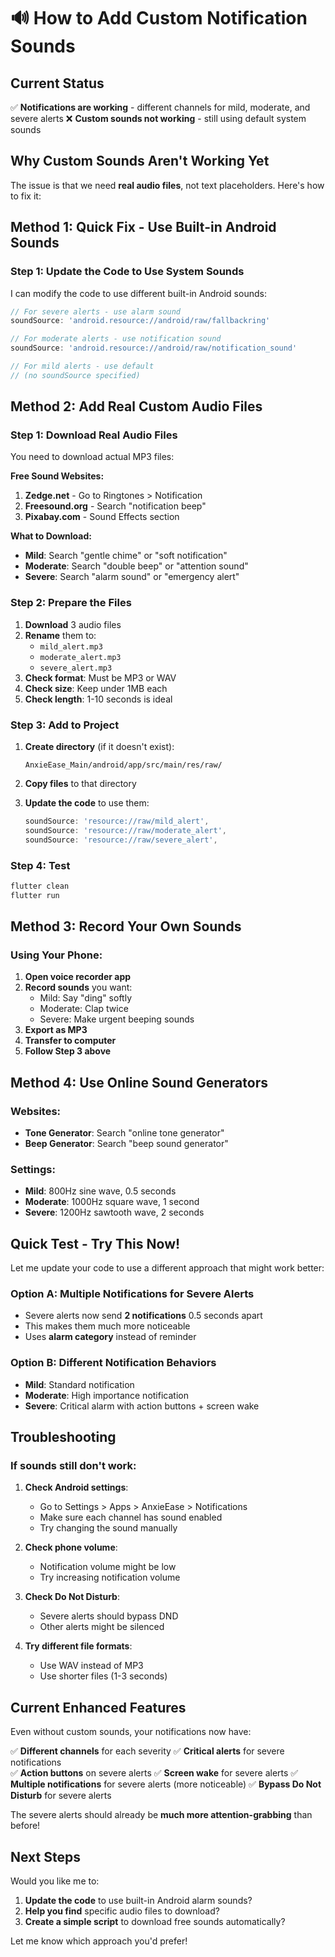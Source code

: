 # 🔊 How to Add Custom Notification Sounds

## Current Status
✅ **Notifications are working** - different channels for mild, moderate, and severe alerts
❌ **Custom sounds not working** - still using default system sounds

## Why Custom Sounds Aren't Working Yet
The issue is that we need **real audio files**, not text placeholders. Here's how to fix it:

## Method 1: Quick Fix - Use Built-in Android Sounds

### Step 1: Update the Code to Use System Sounds
I can modify the code to use different built-in Android sounds:

```dart
// For severe alerts - use alarm sound
soundSource: 'android.resource://android/raw/fallbackring'

// For moderate alerts - use notification sound  
soundSource: 'android.resource://android/raw/notification_sound'

// For mild alerts - use default
// (no soundSource specified)
```

## Method 2: Add Real Custom Audio Files

### Step 1: Download Real Audio Files
You need to download actual MP3 files:

**Free Sound Websites:**
1. **Zedge.net** - Go to Ringtones > Notification
2. **Freesound.org** - Search "notification beep"
3. **Pixabay.com** - Sound Effects section

**What to Download:**
- **Mild**: Search "gentle chime" or "soft notification"
- **Moderate**: Search "double beep" or "attention sound"  
- **Severe**: Search "alarm sound" or "emergency alert"

### Step 2: Prepare the Files
1. **Download** 3 audio files
2. **Rename** them to:
   - `mild_alert.mp3`
   - `moderate_alert.mp3`
   - `severe_alert.mp3`
3. **Check format**: Must be MP3 or WAV
4. **Check size**: Keep under 1MB each
5. **Check length**: 1-10 seconds is ideal

### Step 3: Add to Project
1. **Create directory** (if it doesn't exist):
   ```
   AnxieEase_Main/android/app/src/main/res/raw/
   ```

2. **Copy files** to that directory

3. **Update the code** to use them:
   ```dart
   soundSource: 'resource://raw/mild_alert',
   soundSource: 'resource://raw/moderate_alert', 
   soundSource: 'resource://raw/severe_alert',
   ```

### Step 4: Test
```bash
flutter clean
flutter run
```

## Method 3: Record Your Own Sounds

### Using Your Phone:
1. **Open voice recorder app**
2. **Record sounds** you want:
   - Mild: Say "ding" softly
   - Moderate: Clap twice
   - Severe: Make urgent beeping sounds
3. **Export as MP3**
4. **Transfer to computer**
5. **Follow Step 3 above**

## Method 4: Use Online Sound Generators

### Websites:
- **Tone Generator**: Search "online tone generator"
- **Beep Generator**: Search "beep sound generator"

### Settings:
- **Mild**: 800Hz sine wave, 0.5 seconds
- **Moderate**: 1000Hz square wave, 1 second
- **Severe**: 1200Hz sawtooth wave, 2 seconds

## Quick Test - Try This Now!

Let me update your code to use a different approach that might work better:

### Option A: Multiple Notifications for Severe Alerts
- Severe alerts now send **2 notifications** 0.5 seconds apart
- This makes them much more noticeable
- Uses **alarm category** instead of reminder

### Option B: Different Notification Behaviors
- **Mild**: Standard notification
- **Moderate**: High importance notification  
- **Severe**: Critical alarm with action buttons + screen wake

## Troubleshooting

### If sounds still don't work:
1. **Check Android settings**:
   - Go to Settings > Apps > AnxieEase > Notifications
   - Make sure each channel has sound enabled
   - Try changing the sound manually

2. **Check phone volume**:
   - Notification volume might be low
   - Try increasing notification volume

3. **Check Do Not Disturb**:
   - Severe alerts should bypass DND
   - Other alerts might be silenced

4. **Try different file formats**:
   - Use WAV instead of MP3
   - Use shorter files (1-3 seconds)

## Current Enhanced Features

Even without custom sounds, your notifications now have:

✅ **Different channels** for each severity
✅ **Critical alerts** for severe notifications  
✅ **Action buttons** on severe alerts
✅ **Screen wake** for severe alerts
✅ **Multiple notifications** for severe alerts (more noticeable)
✅ **Bypass Do Not Disturb** for severe alerts

The severe alerts should already be **much more attention-grabbing** than before!

## Next Steps

Would you like me to:
1. **Update the code** to use built-in Android alarm sounds?
2. **Help you find** specific audio files to download?
3. **Create a simple script** to download free sounds automatically?

Let me know which approach you'd prefer!
